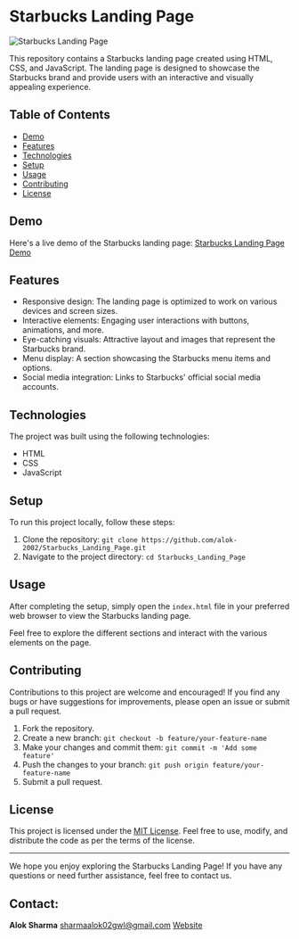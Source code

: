 # Starbucks Landing Page

![Starbucks Landing Page](screenshot.png)

This repository contains a Starbucks landing page created using HTML, CSS, and JavaScript. The landing page is designed to showcase the Starbucks brand and provide users with an interactive and visually appealing experience.

## Table of Contents

- [Demo](#demo)
- [Features](#features)
- [Technologies](#technologies)
- [Setup](#setup)
- [Usage](#usage)
- [Contributing](#contributing)
- [License](#license)

## Demo

Here's a live demo of the Starbucks landing page: [Starbucks Landing Page Demo](https://your-demo-link.com)

## Features

- Responsive design: The landing page is optimized to work on various devices and screen sizes.
- Interactive elements: Engaging user interactions with buttons, animations, and more.
- Eye-catching visuals: Attractive layout and images that represent the Starbucks brand.
- Menu display: A section showcasing the Starbucks menu items and options.
- Social media integration: Links to Starbucks' official social media accounts.

## Technologies

The project was built using the following technologies:

- HTML
- CSS
- JavaScript

## Setup

To run this project locally, follow these steps:

1. Clone the repository: `git clone https://github.com/alok-2002/Starbucks_Landing_Page.git`
2. Navigate to the project directory: `cd Starbucks_Landing_Page`

## Usage

After completing the setup, simply open the `index.html` file in your preferred web browser to view the Starbucks landing page.

Feel free to explore the different sections and interact with the various elements on the page.

## Contributing

Contributions to this project are welcome and encouraged! If you find any bugs or have suggestions for improvements, please open an issue or submit a pull request.

1. Fork the repository.
2. Create a new branch: `git checkout -b feature/your-feature-name`
3. Make your changes and commit them: `git commit -m 'Add some feature'`
4. Push the changes to your branch: `git push origin feature/your-feature-name`
5. Submit a pull request.

## License

This project is licensed under the [MIT License](LICENSE). Feel free to use, modify, and distribute the code as per the terms of the license.

---

We hope you enjoy exploring the Starbucks Landing Page! If you have any questions or need further assistance, feel free to contact us.

## Contact:  
**Alok Sharma**
[sharmaalok02gwl@gmail.com](mailto:sharmaalok02gwl@gmail.com)
[Website](https://soulfulscribbles.tech/)
